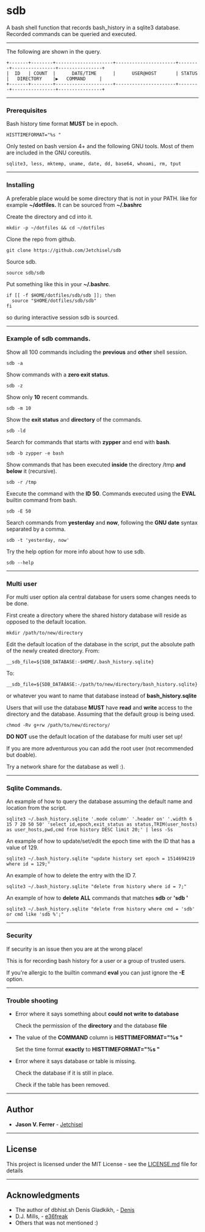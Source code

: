 
# sdb

A bash shell function that records bash_history in a sqlite3 database.
Recorded commands can be queried and executed.

----
The following are shown in the query.
```
+-------+--------+---------------------+----------------------+--------+----------------+----------------+
|  ID   | COUNT  |      DATE/TIME      |      USER@HOST       | STATUS |   DIRECTORY    |▶   COMMAND     |
+-------+--------+---------------------+----------------------+--------+----------------+----------------+
```

----
### Prerequisites

Bash history time format **MUST** be in epoch.
```
HISTTIMEFORMAT="%s "
```

Only tested on bash version 4+ and the following GNU tools. Most of them are included in the GNU coreutils.

```
sqlite3, less, mktemp, uname, date, dd, base64, whoami, rm, tput
```

----
### Installing

A preferable place would be some directory that is not in your PATH.
like for example **~/dotfiles.** It can be sourced from **~/.bashrc**

Create the directory and cd into it.
```
mkdir -p ~/dotfiles && cd ~/dotfiles
```
Clone the repo from github.
```
git clone https://github.com/Jetchisel/sdb
```
Source sdb.
```
source sdb/sdb
```

Put something like this in your **~/.bashrc**.
```
if [[ -f $HOME/dotfiles/sdb/sdb ]]; then
  source "$HOME/dotfiles/sdb/sdb"
fi
```
so during interactive session sdb is sourced.


----
### Example of sdb commands.

Show all 100 commands including the **previous** and **other** shell session.
```
sdb -a
```
Show commands with a **zero exit status**.
```
sdb -z
```

Show only **10** recent commands.
```
sdb -m 10
```

Show the **exit status** and **directory** of the commands.
```
sdb -ld
```

Search for commands that starts with **zypper** and end with **bash**.
```
sdb -b zypper -e bash
```

Show commands that has been executed **inside** the directory /tmp **and below** it (recursive).
```
sdb -r /tmp
```

Execute the command with the **ID 50**. Commands executed using the **EVAL** builtin command from bash.
```
sdb -E 50
```

Search commands from **yesterday** and **now**, following the **GNU date** syntax separated by a comma.
```
sdb -t 'yesterday, now'
 ```


Try the help option for more info about how to use sdb.
```
sdb --help

```
---
### Multi user
For multi user option ala central database for users some changes needs to be done.

First create a directory where the shared history database will reside as opposed to the default location.
```
mkdir /path/to/new/directory
```

Edit the default location of the database in the script, put the absolute path of the newly created directory.
From:
```
__sdb_file=${SDB_DATABASE:-$HOME/.bash_history.sqlite}
```
To:
```
__sdb_file=${SDB_DATABASE:-/path/to/new/directory/bash_history.sqlite}
```
or whatever you want to name that database instead of **bash_history.sqlite**


Users that will use the database **MUST** have **read** and **write** access to the directory and the database.
Assuming that the default group is being used. 
```
chmod -Rv g+rw /path/to/new/directory/
 ```

**DO NOT** use the default location of the database for multi user set up!


If you are more adventurous you can add the root user (not recommended but doable).

Try a network share for the database as well :).

----
### Sqlite Commands.
An example of how to query the database assuming the default name and location from the script.
```
sqlite3 ~/.bash_history.sqlite '.mode column' '.header on' '.width 6 15 7 20 50 50' 'select id,epoch,exit_status as status,TRIM(user_hosts) as user_hosts,pwd,cmd from history DESC limit 20;' | less -Ss
```

An example of how to update/set/edit the epoch time with the ID that has a value of 129.
```
sqlite3 ~/.bash_history.sqlite "update history set epoch = 1514694219 where id = 129;"
```

An example of how to delete the entry with the ID 7.
```
sqlite3 ~/.bash_history.sqlite "delete from history where id = 7;"
```

An example of how to **delete** **ALL** commands that matches **sdb** or **'sdb '**

```
sqlite3 ~/.bash_history.sqlite "delete from history where cmd = 'sdb' or cmd like 'sdb %';"
```

---
### Security

If security is an issue then you are at the wrong place!

This is for recording bash history for a user or a group of trusted users.

If you're allergic to the builtin command **eval** you can just ignore the **-E** option.

---
### Trouble shooting

* Error where it says something about **could not write to database**

   Check the permission of the **directory** and the database **file**

* The value of the **COMMAND** column is **HISTTIMEFORMAT="%s "**

   Set the time format **exactly** to **HISTTIMEFORMAT="%s "**

* Error where it says database or table is missing.

   Check the database if it is still in place.

   Check if the table has been removed.

----
## Author

* **Jason V. Ferrer** - [Jetchisel](https://github.com/Jetchisel)

----
## License

This project is licensed under the MIT License - see the [LICENSE.md](LICENSE.md) file for details

----
## Acknowledgments

* The author of dbhist.sh Denis Gladkikh, - [Denis](https://www.outcoldman.com/en/archive/2017/07/19/dbhist)
* D.J. Mills, - [e36freak](https://github.com/e36freak)
* Others that was not mentioned :)



